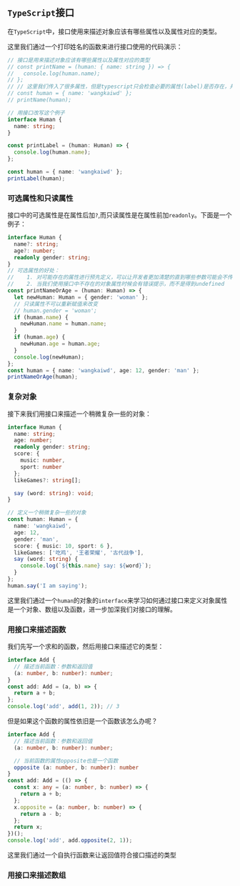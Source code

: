 ## `TypeScript`接口
在`TypeScript`中，接口使用来描述对象应该有哪些属性以及属性对应的类型。  

这里我们通过一个打印姓名的函数来进行接口使用的代码演示：
```typescript
// 接口是用来描述对象应该有哪些属性以及属性对应的类型
// const printName = (human: { name: string }) => {
//   console.log(human.name);
// };
// // 这里我们传入了很多属性，但是typescript只会检查必要的属性(label)是否存在，并且其类型是否匹配
// const human = { name: 'wangkaiwd' };
// printName(human);

// 用接口改写这个例子
interface Human {
  name: string;
}

const printLabel = (human: Human) => {
  console.log(human.name);
};

const human = { name: 'wangkaiwd' };
printLabel(human);
```

### 可选属性和只读属性
接口中的可选属性是在属性后加`?`,而只读属性是在属性前加`readonly`。下面是一个例子：  
```typescript
interface Human {
  name?: string;
  age?: number;
  readonly gender: string;
}
// 可选属性的好处：
//    1. 对可能存在的属性进行预先定义，可以让开发者更加清楚的直到哪些参数可能会不传
//    2. 当我们使用接口中不存在的对象属性时候会有错误提示，而不是得到undefined
const printNameOrAge = (human: Human) => {
  let newHuman: Human = { gender: 'woman' };
  // 只读属性不可以重新赋值来改变
  // human.gender = 'woman';
  if (human.name) {
    newHuman.name = human.name;
  }
  if (human.age) {
    newHuman.age = human.age;
  }
  console.log(newHuman);
};
const human = { name: 'wangkaiwd', age: 12, gender: 'man' };
printNameOrAge(human);
```
### 复杂对象
接下来我们用接口来描述一个稍微复杂一些的对象：  
```typescript
interface Human {
  name: string;
  age: number;
  readonly gender: string;
  score: {
    music: number,
    sport: number
  };
  likeGames?: string[];

  say (word: string): void;
}

// 定义一个稍微复杂一些的对象
const human: Human = {
  name: 'wangkaiwd',
  age: 12,
  gender: 'man',
  score: { music: 10, sport: 6 },
  likeGames: ['吃鸡', '王者荣耀', '古代战争'],
  say (word: string) {
    console.log(`${this.name} say: ${word}`);
  }
};
human.say('I am saying');
```
这里我们通过一个`human`的对象的`interface`来学习如何通过接口来定义对象属性是一个对象、数组以及函数，进一步加深我们对接口的理解。

### 用接口来描述函数

我们先写一个求和的函数，然后用接口来描述它的类型：  
```typescript
interface Add {
  // 描述当前函数：参数和返回值
  (a: number, b: number): number;
}
const add: Add = (a, b) => {
  return a + b;
};
console.log('add', add(1, 2)); // 3
```

但是如果这个函数的属性依旧是一个函数该怎么办呢？  
```typescript
interface Add {
  // 描述当前函数：参数和返回值
  (a: number, b: number): number;

  // 当前函数的属性opposite也是一个函数
  opposite (a: number, b: number): number
}
const add: Add = (() => {
  const x: any = (a: number, b: number) => {
    return a + b;
  };
  x.opposite = (a: number, b: number) => {
    return a - b;
  };
  return x;
})();
console.log('add', add.opposite(2, 1));
```
这里我们通过一个自执行函数来让返回值符合接口描述的类型

### 用接口来描述数组


